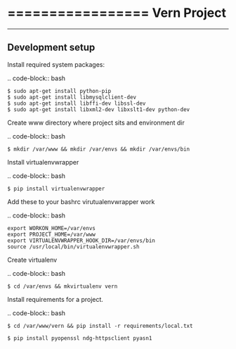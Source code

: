 =================
Vern Project
=================

-----------------
Development setup
-----------------

Install required system packages:

.. code-block:: bash

    $ sudo apt-get install python-pip
    $ sudo apt-get install libmysqlclient-dev
    $ sudo apt-get install libffi-dev libssl-dev
    $ sudo apt-get install libxml2-dev libxslt1-dev python-dev
    
Create www directory where project sits and environment dir

.. code-block:: bash

    $ mkdir /var/www && mkdir /var/envs && mkdir /var/envs/bin
    
Install virtualenvwrapper

.. code-block:: bash

    $ pip install virtualenvwrapper
    
    
Add these to your bashrc virutualenvwrapper work

.. code-block:: bash

    export WORKON_HOME=/var/envs
    export PROJECT_HOME=/var/www
    export VIRTUALENVWRAPPER_HOOK_DIR=/var/envs/bin
    source /usr/local/bin/virtualenvwrapper.sh
    
Create virtualenv

.. code-block:: bash

    $ cd /var/envs && mkvirtualenv vern
    
Install requirements for a project.

.. code-block:: bash

    $ cd /var/www/vern && pip install -r requirements/local.txt
    
    $ pip install pyopenssl ndg-httpsclient pyasn1
